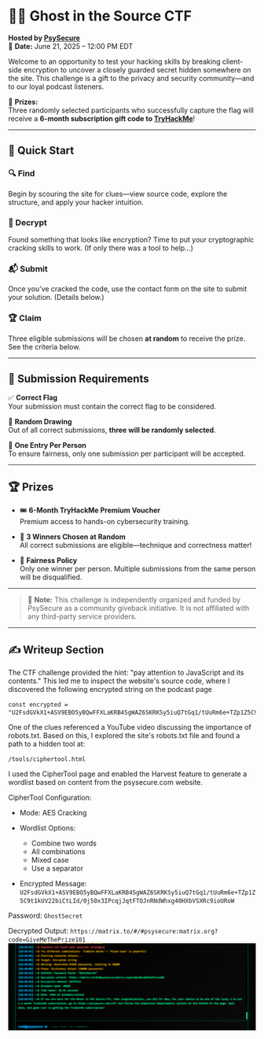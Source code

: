 # 🕵️‍♂️ Ghost in the Source CTF

**Hosted by [PsySecure](https://psysecure.com/ctf/)**  
📅 **Date:** June 21, 2025 – 12:00 PM EDT

Welcome to an opportunity to test your hacking skills by breaking client-side encryption to uncover a closely guarded secret hidden somewhere on the site. This challenge is a gift to the privacy and security community—and to our loyal podcast listeners.

🎁 **Prizes:**  
Three randomly selected participants who successfully capture the flag will receive a **6-month subscription gift code to [TryHackMe](https://tryhackme.com)**!

---

## 🚀 Quick Start

### 🔍 Find  
Begin by scouring the site for clues—view source code, explore the structure, and apply your hacker intuition.

### 🧠 Decrypt  
Found something that looks like encryption? Time to put your cryptographic cracking skills to work. (If only there was a tool to help…)

### 📬 Submit  
Once you’ve cracked the code, use the contact form on the site to submit your solution. (Details below.)

### 🏆 Claim  
Three eligible submissions will be chosen **at random** to receive the prize. See the criteria below.

---

## 🎯 Submission Requirements

✅ **Correct Flag**  
Your submission must contain the correct flag to be considered.

🎲 **Random Drawing**  
Out of all correct submissions, **three will be randomly selected**.

👤 **One Entry Per Person**  
To ensure fairness, only one submission per participant will be accepted.

---

## 🏆 Prizes

- 🎟️ **6-Month TryHackMe Premium Voucher**  
  Premium access to hands-on cybersecurity training.

- 🔄 **3 Winners Chosen at Random**  
  All correct submissions are eligible—technique and correctness matter!

- 👥 **Fairness Policy**  
  Only one winner per person. Multiple submissions from the same person will be disqualified.

---

> 🧠 **Note:** This challenge is independently organized and funded by PsySecure as a community giveback initiative. It is not affiliated with any third-party service providers.

---

## ✍️ Writeup Section

The CTF challenge provided the hint: "pay attention to JavaScript and its contents."
This led me to inspect the website's source code, where I discovered the following encrypted string on the podcast page  
```
const encrypted = "U2FsdGVkX1+ASV9EBO5yBQwFFXLaKRB4SgWAZ6SKRKSy5iuQ7tGq1/tUuRm6e+TZp1Z5C9t1kUV22biCtLId/0j50x3IPcqjJqtFTOJnRNdWhxg40HXbVSXRc9ioURoW";
```

One of the clues referenced a YouTube video discussing the importance of robots.txt. Based on this, I explored the site's robots.txt file and found a path to a hidden tool at:
```
/tools/ciphertool.html
```

I used the CipherTool page and enabled the Harvest feature to generate a wordlist based on content from the psysecure.com website. 

CipherTool Configuration:
- Mode: AES Cracking
- Wordlist Options:
  - Combine two words
  - All combinations
  - Mixed case
  - Use a separator

- Encrypted Message: `U2FsdGVkX1+ASV9EBO5yBQwFFXLaKRB4SgWAZ6SKRKSy5iuQ7tGq1/tUuRm6e+TZp1Z5C9t1kUV22biCtLId/0j50x3IPcqjJqtFTOJnRNdWhxg40HXbVSXRc9ioURoW`

Password: `GhostSecret`

Decrypted Output: `https://matrix.to/#/#psysecure:matrix.org?code=GiveMeThePrize101`  
![alt text](image.png)